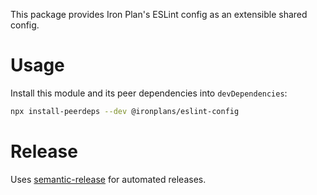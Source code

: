 This package provides Iron Plan's ESLint config as an extensible shared config.

# Usage

Install this module and its peer dependencies into `devDependencies`:
```bash
npx install-peerdeps --dev @ironplans/eslint-config
```

# Release

Uses [semantic-release](https://github.com/semantic-release/semantic-release) for automated releases.